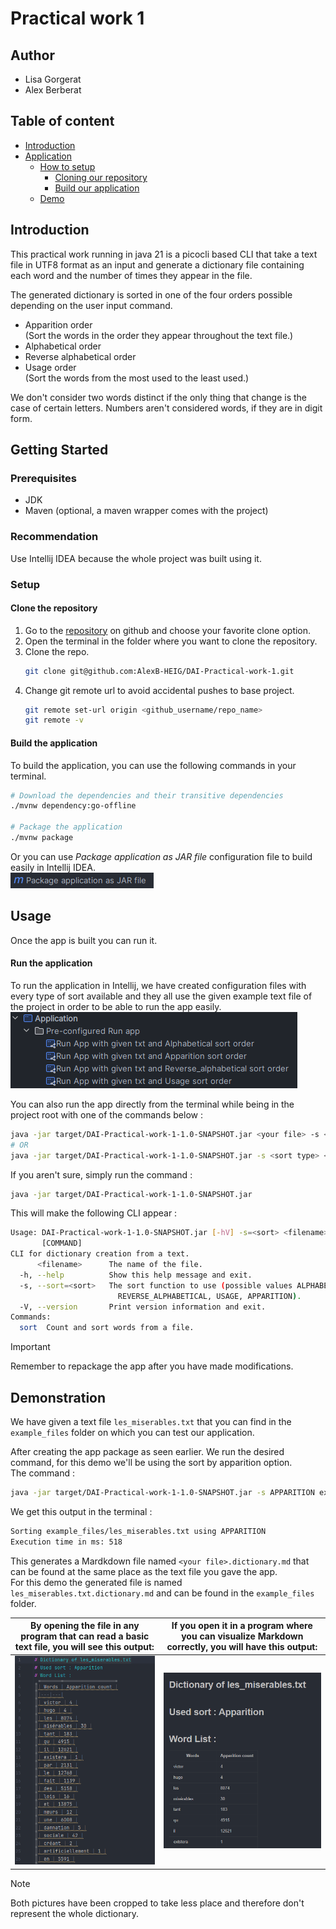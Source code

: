 # Practical work 1

## Author
- Lisa Gorgerat
- Alex Berberat

## Table of content

- [Introduction](#introduction)
- [Application](#application)
    - [How to setup](#how-to-setup)
      - [Cloning our repository](#how-to-clone-our-repository)
      - [Build our application](#how-to-build-our-application)
    - [Demo](#demo)

## Introduction
This practical work running in java 21 is a picocli based CLI that take a text file in UTF8 format as an input and generate a dictionary file containing each word and the number of times they appear in the file.  

The generated dictionary is sorted in one of the four orders possible depending on the user input command.
- Apparition order  
  (Sort the words in the order they appear throughout the text file.)
- Alphabetical order
- Reverse alphabetical order
- Usage order  
  (Sort the words from the most used to the least used.)
 
We don't consider two words distinct if the only thing that change is the case of certain letters. Numbers aren't considered words, if they are in digit form.  

## Getting Started
### Prerequisites
- JDK
- Maven (optional, a maven wrapper comes with the project)

### Recommendation
Use Intellij IDEA because the whole project was built using it.

### Setup
#### Clone the repository

1. Go to the [repository](https://github.com/AlexB-HEIG/DAI-Practical-work-1) on github and choose your favorite clone option.
2. Open the terminal in the folder where you want to clone the repository.
3. Clone the repo.
    ```sh 
    git clone git@github.com:AlexB-HEIG/DAI-Practical-work-1.git
    ```
4. Change git remote url to avoid accidental pushes to base project.
    ```sh
    git remote set-url origin <github_username/repo_name>
    git remote -v
    ```

#### Build the application
To build the application, you can use the following commands in your terminal.
```sh
# Download the dependencies and their transitive dependencies
./mvnw dependency:go-offline

# Package the application
./mvnw package
```
Or you can use _Package application as JAR file_ configuration file to build easily in Intellij IDEA.  
![maven config](images/package.png)

## Usage
Once the app is built you can run it.

#### Run the application
To run the application in Intellij, we have created configuration files with every type of sort available and they all use the given example text file of the project in order to be able to run the app easily.  
![build configs](images/builds.png)

You can also run the app directly from the terminal while being in the project root with one of the commands below :  
```sh
java -jar target/DAI-Practical-work-1-1.0-SNAPSHOT.jar <your file> -s <sort type> sort
# OR
java -jar target/DAI-Practical-work-1-1.0-SNAPSHOT.jar -s <sort type> <your file> sort
```

If you aren't sure, simply run the command :  
```sh
java -jar target/DAI-Practical-work-1-1.0-SNAPSHOT.jar
```
This will make the following CLI appear :
```sh
Usage: DAI-Practical-work-1-1.0-SNAPSHOT.jar [-hV] -s=<sort> <filename>
       [COMMAND]
CLI for dictionary creation from a text.
      <filename>      The name of the file.
  -h, --help          Show this help message and exit.
  -s, --sort=<sort>   The sort function to use (possible values ALPHABETICAL,
                        REVERSE_ALPHABETICAL, USAGE, APPARITION).
  -V, --version       Print version information and exit.
Commands:
  sort  Count and sort words from a file.
```


> [!IMPORTANT]
> 
> Remember to repackage the app after you have made modifications.


## Demonstration 
We have given a text file `les_miserables.txt` that you can find in the `example_files` folder on which you can test our application.  

After creating the app package as seen earlier. We run the desired command, for this demo we'll be using the sort by apparition option.  
The command : 
```sh
java -jar target/DAI-Practical-work-1-1.0-SNAPSHOT.jar -s APPARITION example_files/les_miserables.txt sort
```
We get this output in the terminal :
```sh
Sorting example_files/les_miserables.txt using APPARITION
Execution time in ms: 518
```

This generates a Mardkdown file named `<your file>.dictionary.md` that can be found at the same place as the text file you gave the app.  
For this demo the generated file is named `les_miserables.txt.dictionary.md` and can be found in the `example_files` folder.  


|By opening the file in any program that can read a basic text file, you will see this output:|If you open it in a program where you can visualize Markdown correctly, you will have this output:|
|---|---|
| ![Result in markdown](images/res_md.png) | ![Result of markdown visualized](images/res_visuel.png) |

> [!NOTE]
> 
> Both pictures have been cropped to take less place and therefore don't represent the whole dictionary.
